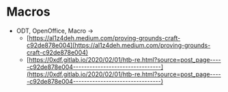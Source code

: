 # Macros

- ODT, OpenOffice, Macro ->
  - [https://al1z4deh.medium.com/proving-grounds-craft-c92de878e004](https://al1z4deh.medium.com/proving-grounds-craft-c92de878e004)
  - [https://0xdf.gitlab.io/2020/02/01/htb-re.html?source=post_page-----c92de878e004--------------------------------](https://0xdf.gitlab.io/2020/02/01/htb-re.html?source=post_page-----c92de878e004--------------------------------)
